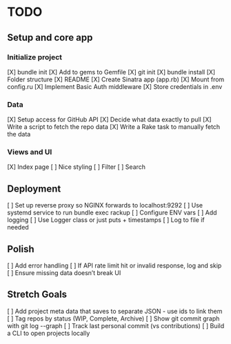 # TODO

## Setup and core app

### Initialize project

[X] bundle init
[X] Add to gems to Gemfile
[X] git init
[X] bundle install
[X] Folder structure
[X] README
[X] Create Sinatra app (app.rb)
[X] Mount from config.ru
[X] Implement Basic Auth middleware
[X] Store credentials in .env

### Data

[X] Setup access for GitHub API
[X] Decide what data exactly to pull
[X] Write a script to fetch the repo data
[X] Write a Rake task to manually fetch the data

### Views and UI

[X] Index page
[ ] Nice styling
[ ] Filter
[ ] Search

## Deployment

[ ] Set up reverse proxy so NGINX forwards to localhost:9292
[ ] Use systemd service to run bundle exec rackup
[ ] Configure ENV vars
[ ] Add logging
[ ] Use Logger class or just puts + timestamps
[ ] Log to file if needed

## Polish

[ ] Add error handling
[ ] If API rate limit hit or invalid response, log and skip
[ ] Ensure missing data doesn’t break UI

## Stretch Goals

[ ] Add project meta data that saves to separate JSON - use ids to link them
[ ] Tag repos by status (WIP, Complete, Archive)
[ ] Show git commit graph with git log --graph
[ ] Track last personal commit (vs contributions)
[ ] Build a CLI to open projects locally
